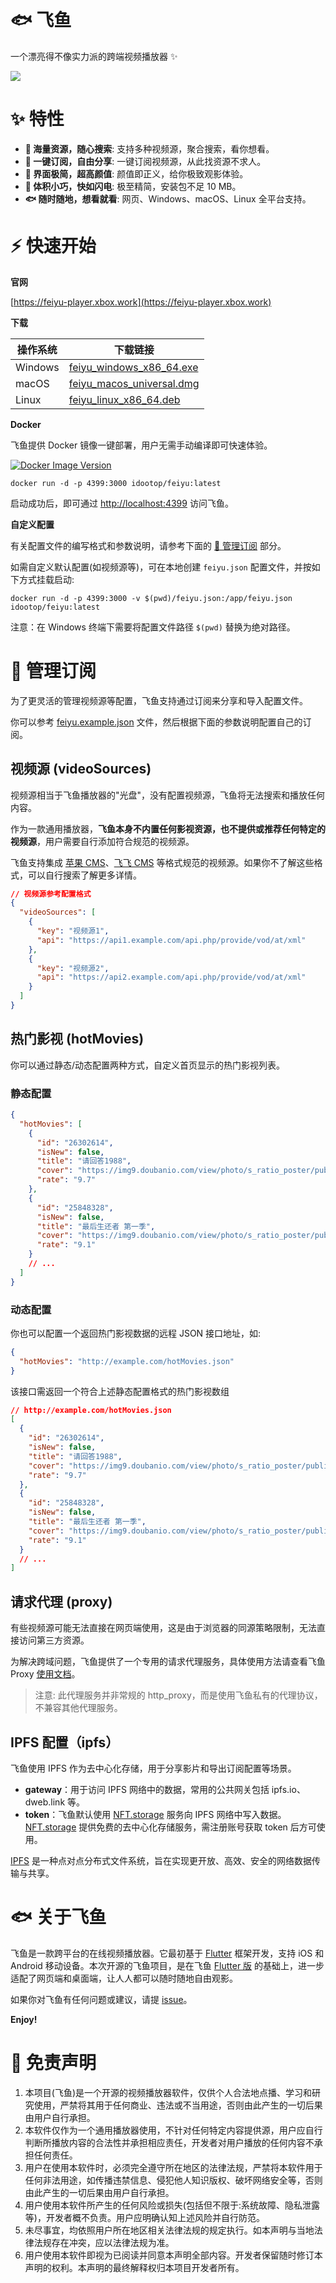 # 🐟 飞鱼

一个漂亮得不像实力派的跨端视频播放器 ✨

![](screenshots/play.webp)

# ✨ 特性

- **🐳 海量资源，随心搜索**: 支持多种视频源，聚合搜索，看你想看。
- **🦀 一键订阅，自由分享**: 一键订阅视频源，从此找资源不求人。
- **🦋 界面极简，超高颜值**: 颜值即正义，给你极致观影体验。
- **🦄 体积小巧，快如闪电**: 极至精简，安装包不足 10 MB。
- **🐟 随时随地，想看就看**: 网页、Windows、macOS、Linux 全平台支持。

# ⚡️ 快速开始

**官网**

[https://feiyu-player.xbox.work](https://feiyu-player.xbox.work)

**下载**

| 操作系统 | 下载链接                                                                                                                |
| -------- | ----------------------------------------------------------------------------------------------------------------------- |
| Windows  | [feiyu_windows_x86_64.exe](https://github.com/idootop/feiyu-player/releases/download/latest/feiyu_windows_x86_64.exe)   |
| macOS    | [feiyu_macos_universal.dmg](https://github.com/idootop/feiyu-player/releases/download/latest/feiyu_macos_universal.dmg) |
| Linux    | [feiyu_linux_x86_64.deb](https://github.com/idootop/feiyu-player/releases/download/latest/feiyu_linux_x86_64.deb)       |

**Docker**

飞鱼提供 Docker 镜像一键部署，用户无需手动编译即可快速体验。

[![Docker Image Version](https://img.shields.io/docker/v/idootop/feiyu?color=%23086DCD&label=docker%20image)](https://hub.docker.com/r/idootop/feiyu)

```shell
docker run -d -p 4399:3000 idootop/feiyu:latest
```

启动成功后，即可通过 [http://localhost:4399](http://localhost:4399) 访问飞鱼。

**自定义配置**

有关配置文件的编写格式和参数说明，请参考下面的 [📖 管理订阅](https://github.com/idootop/feiyu-player?tab=readme-ov-file#-%E7%AE%A1%E7%90%86%E8%AE%A2%E9%98%85) 部分。

如需自定义默认配置(如视频源等)，可在本地创建 `feiyu.json` 配置文件，并按如下方式挂载启动:

```shell
docker run -d -p 4399:3000 -v $(pwd)/feiyu.json:/app/feiyu.json idootop/feiyu:latest
```

注意：在 Windows 终端下需要将配置文件路径 `$(pwd)` 替换为绝对路径。

# 📖 管理订阅

为了更灵活的管理视频源等配置，飞鱼支持通过订阅来分享和导入配置文件。

你可以参考 [feiyu.example.json](https://github.com/idootop/feiyu-player/blob/main/feiyu.example.json) 文件，然后根据下面的参数说明配置自己的订阅。

## 视频源 (videoSources)

视频源相当于飞鱼播放器的"光盘"，没有配置视频源，飞鱼将无法搜索和播放任何内容。

作为一款通用播放器，**飞鱼本身不内置任何影视资源，也不提供或推荐任何特定的视频源**，用户需要自行添加符合规范的视频源。

飞鱼支持集成 [苹果 CMS](https://magicblack.github.io/)、[飞飞 CMS](https://www.feifeicms.org/) 等格式规范的视频源。如果你不了解这些格式，可以自行搜索了解更多详情。

```json
// 视频源参考配置格式
{
  "videoSources": [
    {
      "key": "视频源1",
      "api": "https://api1.example.com/api.php/provide/vod/at/xml"
    },
    {
      "key": "视频源2",
      "api": "https://api2.example.com/api.php/provide/vod/at/xml"
    }
  ]
}
```

## 热门影视 (hotMovies)

你可以通过静态/动态配置两种方式，自定义首页显示的热门影视列表。

### 静态配置

```json
{
  "hotMovies": [
    {
      "id": "26302614",
      "isNew": false,
      "title": "请回答1988",
      "cover": "https://img9.doubanio.com/view/photo/s_ratio_poster/public/p2272563445.jpg",
      "rate": "9.7"
    },
    {
      "id": "25848328",
      "isNew": false,
      "title": "最后生还者 第一季",
      "cover": "https://img9.doubanio.com/view/photo/s_ratio_poster/public/p2884221114.jpg",
      "rate": "9.1"
    }
    // ...
  ]
}
```

### 动态配置

你也可以配置一个返回热门影视数据的远程 JSON 接口地址，如:

```json
{
  "hotMovies": "http://example.com/hotMovies.json"
}
```

该接口需返回一个符合上述静态配置格式的热门影视数组

```json
// http://example.com/hotMovies.json
[
  {
    "id": "26302614",
    "isNew": false,
    "title": "请回答1988",
    "cover": "https://img9.doubanio.com/view/photo/s_ratio_poster/public/p2272563445.jpg",
    "rate": "9.7"
  },
  {
    "id": "25848328",
    "isNew": false,
    "title": "最后生还者 第一季",
    "cover": "https://img9.doubanio.com/view/photo/s_ratio_poster/public/p2884221114.jpg",
    "rate": "9.1"
  }
  // ...
]
```

## 请求代理 (proxy)

有些视频源可能无法直接在网页端使用，这是由于浏览器的同源策略限制，无法直接访问第三方资源。

为解决跨域问题，飞鱼提供了一个专用的请求代理服务，具体使用方法请查看飞鱼 Proxy [使用文档](https://github.com/idootop/feiyu-player/blob/main/packages/feiyu-proxy/README.md)。

> 注意: 此代理服务并非常规的 http_proxy，而是使用飞鱼私有的代理协议，不兼容其他代理服务。

## IPFS 配置（ipfs）

飞鱼使用 IPFS 作为去中心化存储，用于分享影片和导出订阅配置等场景。

- **gateway**：用于访问 IPFS 网络中的数据，常用的公共网关包括 ipfs.io、dweb.link 等。
- **token**：飞鱼默认使用 [NFT.storage](https://nft.storage/) 服务向 IPFS 网络中写入数据。[NFT.storage](https://nft.storage/) 提供免费的去中心化存储服务，需注册账号获取 token 后方可使用。

[IPFS](https://ipfs.tech/) 是一种点对点分布式文件系统，旨在实现更开放、高效、安全的网络数据传输与共享。

# 🐟 关于飞鱼

飞鱼是一款跨平台的在线视频播放器。它最初基于 [Flutter](https://flutter.dev/) 框架开发，支持 iOS 和 Android 移动设备。本次开源的飞鱼项目，是在飞鱼 [Flutter 版](https://github.com/idootop/feiyu_flutter) 的基础上，进一步适配了网页端和桌面端，让人人都可以随时随地自由观影。

如果你对飞鱼有任何问题或建议，请提 [issue](https://github.com/idootop/feiyu-player/issues)。

**Enjoy!**

# 🚨 免责声明

1. 本项目(飞鱼)是一个开源的视频播放器软件，仅供个人合法地点播、学习和研究使用，严禁将其用于任何商业、违法或不当用途，否则由此产生的一切后果由用户自行承担。
2. 本软件仅作为一个通用播放器使用，不针对任何特定内容提供源，用户应自行判断所播放内容的合法性并承担相应责任，开发者对用户播放的任何内容不承担任何责任。
3. 用户在使用本软件时，必须完全遵守所在地区的法律法规，严禁将本软件用于任何非法用途，如传播违禁信息、侵犯他人知识版权、破坏网络安全等，否则由此产生的一切后果由用户自行承担。
4. 用户使用本软件所产生的任何风险或损失(包括但不限于:系统故障、隐私泄露等)，开发者概不负责。用户应明确认知上述风险并自行防范。
5. 未尽事宜，均依照用户所在地区相关法律法规的规定执行。如本声明与当地法律法规存在冲突，应以法律法规为准。
6. 用户使用本软件即视为已阅读并同意本声明全部内容。开发者保留随时修订本声明的权利。本声明的最终解释权归本项目开发者所有。
